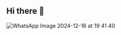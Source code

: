 ## Hi there 👋
![WhatsApp Image 2024-12-16 at 19 41 40](https://github.com/user-attachments/assets/59aa07f4-34f3-4b7e-b293-847fe41e2f6d)

<!--
**ainaabad/ainaabad** is a ✨ _special_ ✨ repository because its `README.md` (this file) appears on your GitHub profile.

Hi everyone! My name is Aina, I'm a PhD in biomedicine and I am currently taking a course in Data Science to transition my career more into the technological field.

- 📫 How to reach me: ainaabad (Twitter, Instagram, Linkedin)

